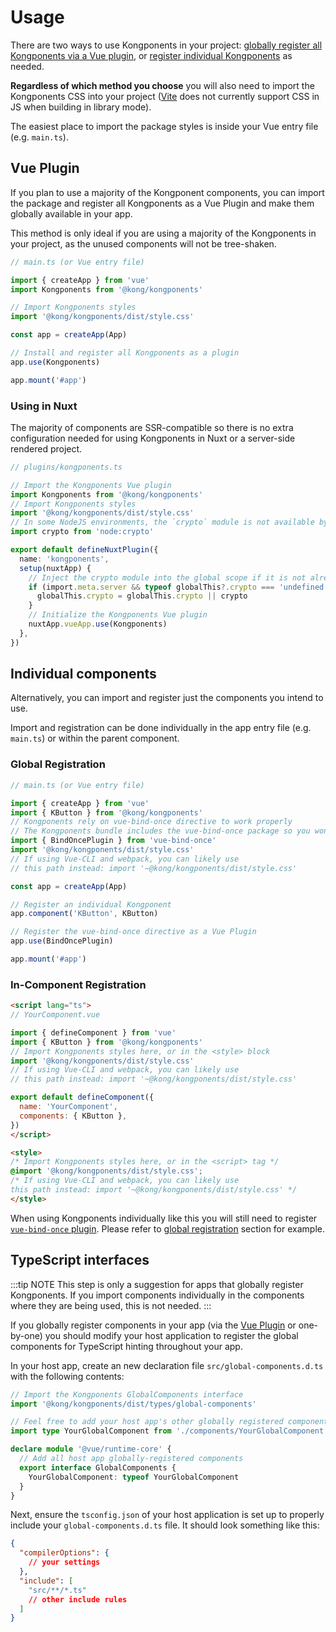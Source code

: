 # Usage

There are two ways to use Kongponents in your project: [globally register all Kongponents via a Vue plugin](#vue-plugin), or [register individual Kongponents](#individual-components) as needed.

**Regardless of which method you choose** you will also need to import the Kongponents CSS into your project ([Vite](https://vitejs.dev/guide/build.html#library-mode) does not currently support CSS in JS when building in library mode).

The easiest place to import the package styles is inside your Vue entry file (e.g. `main.ts`).

## Vue Plugin

If you plan to use a majority of the Kongponent components, you can import the package and register all Kongponents as a Vue Plugin and make them globally available in your app.

This method is only ideal if you are using a majority of the Kongponents in your project, as the unused components will not be tree-shaken.

```ts
// main.ts (or Vue entry file)

import { createApp } from 'vue'
import Kongponents from '@kong/kongponents'

// Import Kongponents styles
import '@kong/kongponents/dist/style.css'

const app = createApp(App)

// Install and register all Kongponents as a plugin
app.use(Kongponents)

app.mount('#app')
```

### Using in Nuxt

The majority of components are SSR-compatible so there is no extra configuration needed for using Kongponents in Nuxt or a server-side rendered project.

```ts
// plugins/kongponents.ts

// Import the Kongponents Vue plugin
import Kongponents from '@kong/kongponents'
// Import Kongponents styles
import '@kong/kongponents/dist/style.css'
// In some NodeJS environments, the `crypto` module is not available by default, so import it and make it available on the server
import crypto from 'node:crypto'

export default defineNuxtPlugin({
  name: 'kongponents',
  setup(nuxtApp) {
    // Inject the crypto module into the global scope if it is not already available
    if (import.meta.server && typeof globalThis?.crypto === 'undefined') {
      globalThis.crypto = globalThis.crypto || crypto
    }
    // Initialize the Kongponents Vue plugin
    nuxtApp.vueApp.use(Kongponents)
  },
})
```


## Individual components

Alternatively, you can import and register just the components you intend to use.

Import and registration can be done individually in the app entry file (e.g. `main.ts`) or within the parent component.

### Global Registration

```ts
// main.ts (or Vue entry file)

import { createApp } from 'vue'
import { KButton } from '@kong/kongponents'
// Kongponents rely on vue-bind-once directive to work properly
// The Kongponents bundle includes the vue-bind-once package so you won't need to install it separately, but it does need to be registered
import { BindOncePlugin } from 'vue-bind-once'
import '@kong/kongponents/dist/style.css'
// If using Vue-CLI and webpack, you can likely use
// this path instead: import '~@kong/kongponents/dist/style.css'

const app = createApp(App)

// Register an individual Kongponent
app.component('KButton', KButton)

// Register the vue-bind-once directive as a Vue Plugin
app.use(BindOncePlugin)

app.mount('#app')
```

### In-Component Registration

```html
<script lang="ts">
// YourComponent.vue

import { defineComponent } from 'vue'
import { KButton } from '@kong/kongponents'
// Import Kongponents styles here, or in the <style> block
import '@kong/kongponents/dist/style.css'
// If using Vue-CLI and webpack, you can likely use
// this path instead: import '~@kong/kongponents/dist/style.css'

export default defineComponent({
  name: 'YourComponent',
  components: { KButton },
})
</script>

<style>
/* Import Kongponents styles here, or in the <script> tag */
@import '@kong/kongponents/dist/style.css';
/* If using Vue-CLI and webpack, you can likely use
this path instead: import '~@kong/kongponents/dist/style.css' */
</style>
```

When using Kongponents individually like this you will still need to register [`vue-bind-once` plugin](https://github.com/danielroe/vue-bind-once). Please refer to [global registration](#global-registration) section for example.

## TypeScript interfaces

:::tip NOTE
This step is only a suggestion for apps that globally register Kongponents. If you import components individually in the components where they are being used, this is not needed.
:::


If you globally register components in your app (via the [Vue Plugin](#vue-plugin) or one-by-one) you should modify your host application to register the global components for TypeScript hinting throughout your app.


In your host app, create an new declaration file `src/global-components.d.ts` with the following contents:

```ts
// Import the Kongponents GlobalComponents interface
import '@kong/kongponents/dist/types/global-components'

// Feel free to add your host app's other globally registered components as needed
import type YourGlobalComponent from './components/YourGlobalComponent.vue'

declare module '@vue/runtime-core' {
  // Add all host app globally-registered components
  export interface GlobalComponents {
    YourGlobalComponent: typeof YourGlobalComponent
  }
}
```

Next, ensure the `tsconfig.json` of your host application is set up to properly include your `global-components.d.ts` file. It should look something like this:

```json
{
  "compilerOptions": {
    // your settings
  },
  "include": [
    "src/**/*.ts"
    // other include rules
  ]
}
```
